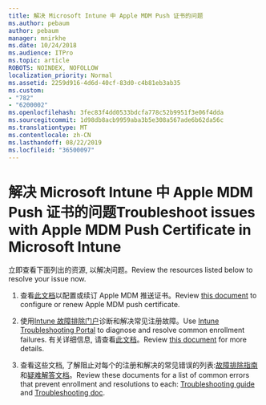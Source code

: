 ```yaml
---
title: 解决 Microsoft Intune 中 Apple MDM Push 证书的问题
ms.author: pebaum
author: pebaum
manager: mnirkhe
ms.date: 10/24/2018
ms.audience: ITPro
ms.topic: article
ROBOTS: NOINDEX, NOFOLLOW
localization_priority: Normal
ms.assetid: 2259d916-4d6d-40cf-83d0-c4b81eb3ab35
ms.custom:
- "782"
- "6200002"
ms.openlocfilehash: 3fec83f4dd0533bdcfa778c52b9951f3e06f4dda
ms.sourcegitcommit: 1d98db8acb9959aba3b5e308a567ade6b62da56c
ms.translationtype: MT
ms.contentlocale: zh-CN
ms.lasthandoff: 08/22/2019
ms.locfileid: "36500097"
---
```

# <a name="troubleshoot-issues-with-apple-mdm-push-certificate-in-microsoft-intune"></a><span data-ttu-id="59b0e-102">解决 Microsoft Intune 中 Apple MDM Push 证书的问题</span><span class="sxs-lookup"><span data-stu-id="59b0e-102">Troubleshoot issues with Apple MDM Push Certificate in Microsoft Intune</span></span>

<span data-ttu-id="59b0e-103">立即查看下面列出的资源, 以解决问题。</span><span class="sxs-lookup"><span data-stu-id="59b0e-103">Review the resources listed below to resolve your issue now.</span></span>
  
1. <span data-ttu-id="59b0e-104">查看[此文档](https://docs.microsoft.com/intune/apple-mdm-push-certificate-get)以配置或续订 Apple MDM 推送证书。</span><span class="sxs-lookup"><span data-stu-id="59b0e-104">Review [this document](https://docs.microsoft.com/intune/apple-mdm-push-certificate-get) to configure or renew Apple MDM push certificate.</span></span>

2. <span data-ttu-id="59b0e-105">使用[Intune 故障排除门户](https://devicemanagement.microsoft.com/#blade/Microsoft_Intune_DeviceSettings/TroubleshootBlade)诊断和解决常见注册故障。</span><span class="sxs-lookup"><span data-stu-id="59b0e-105">Use [Intune Troubleshooting Portal](https://devicemanagement.microsoft.com/#blade/Microsoft_Intune_DeviceSettings/TroubleshootBlade) to diagnose and resolve common enrollment failures.</span></span> <span data-ttu-id="59b0e-106">有关详细信息, 请查看[此文档](https://docs.microsoft.com/intune/help-desk-operators)。</span><span class="sxs-lookup"><span data-stu-id="59b0e-106">Review [this document](https://docs.microsoft.com/intune/help-desk-operators) for more details.</span></span>

3. <span data-ttu-id="59b0e-107">查看这些文档, 了解阻止对每个的注册和解决的常见错误的列表:[故障排除指南](https://support.microsoft.com/help/4039809/troubleshooting-ios-device-enrollment-in-intune)和[疑难解答文档](https://docs.microsoft.com/intune-classic/troubleshoot/troubleshoot-device-enrollment-in-intune)。</span><span class="sxs-lookup"><span data-stu-id="59b0e-107">Review these documents for a list of common errors that prevent enrollment and resolutions to each: [Troubleshooting guide](https://support.microsoft.com/help/4039809/troubleshooting-ios-device-enrollment-in-intune) and [Troubleshooting doc](https://docs.microsoft.com/intune-classic/troubleshoot/troubleshoot-device-enrollment-in-intune).</span></span>
